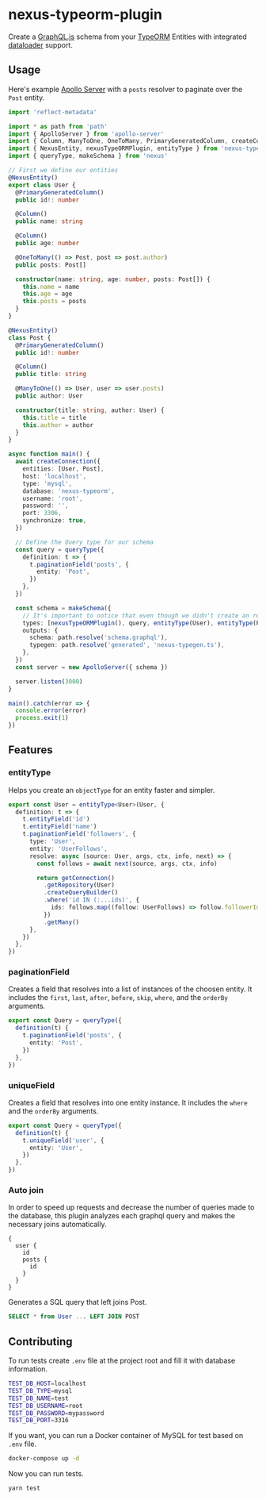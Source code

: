 # nexus-typeorm-plugin

Create a [GraphQL.js](https://github.com/graphql/graphql-js) schema from your [TypeORM](https://github.com/typeorm/typeorm) Entities with integrated [dataloader](https://github.com/graphql/dataloader) support.

## Usage

Here's example [Apollo Server](https://github.com/apollographql/apollo-server) with a `posts` resolver to paginate over the `Post` entity.

```typescript
import 'reflect-metadata'

import * as path from 'path'
import { ApolloServer } from 'apollo-server'
import { Column, ManyToOne, OneToMany, PrimaryGeneratedColumn, createConnection } from 'typeorm'
import { NexusEntity, nexusTypeORMPlugin, entityType } from 'nexus-typeorm-plugin'
import { queryType, makeSchema } from 'nexus'

// First we define our entities
@NexusEntity()
export class User {
  @PrimaryGeneratedColumn()
  public id!: number

  @Column()
  public name: string

  @Column()
  public age: number

  @OneToMany(() => Post, post => post.author)
  public posts: Post[]

  constructor(name: string, age: number, posts: Post[]) {
    this.name = name
    this.age = age
    this.posts = posts
  }
}

@NexusEntity()
class Post {
  @PrimaryGeneratedColumn()
  public id!: number

  @Column()
  public title: string

  @ManyToOne(() => User, user => user.posts)
  public author: User

  constructor(title: string, author: User) {
    this.title = title
    this.author = author
  }
}

async function main() {
  await createConnection({
    entities: [User, Post],
    host: 'localhost',
    type: 'mysql',
    database: 'nexus-typeorm',
    username: 'root',
    password: '',
    port: 3306,
    synchronize: true,
  })

  // Define the Query type for our schema
  const query = queryType({
    definition: t => {
      t.paginationField('posts', {
        entity: 'Post',
      })
    },
  })

  const schema = makeSchema({
    // It's important to notice that even though we didn't create an resolver for User in Query. We have to define it in our schema since it's related to Post entity
    types: [nexusTypeORMPlugin(), query, entityType(User), entityType(Post)],
    outputs: {
      schema: path.resolve('schema.graphql'),
      typegen: path.resolve('generated', 'nexus-typegen.ts'),
    },
  })
  const server = new ApolloServer({ schema })

  server.listen(3000)
}

main().catch(error => {
  console.error(error)
  process.exit(1)
})
```

## Features

### entityType

Helps you create an `objectType` for an entity faster and simpler.

```typescript
export const User = entityType<User>(User, {
  definition: t => {
    t.entityField('id')
    t.entityField('name')
    t.paginationField('followers', {
      type: 'User',
      entity: 'UserFollows',
      resolve: async (source: User, args, ctx, info, next) => {
        const follows = await next(source, args, ctx, info)

        return getConnection()
          .getRepository(User)
          .createQueryBuilder()
          .where('id IN (:...ids)', {
            ids: follows.map((follow: UserFollows) => follow.followerId),
          })
          .getMany()
      },
    })
  },
})
```

### paginationField

Creates a field that resolves into a list of instances of the choosen entity. It includes the `first`, `last`, `after`, `before`, `skip`, `where`, and the `orderBy` arguments.

```typescript
export const Query = queryType({
  definition(t) {
    t.paginationField('posts', {
      entity: 'Post',
    })
  },
})
```

### uniqueField

Creates a field that resolves into one entity instance. It includes the `where` and the `orderBy` arguments.

```typescript
export const Query = queryType({
  definition(t) {
    t.uniqueField('user', {
      entity: 'User',
    })
  },
})
```

### Auto join

In order to speed up requests and decrease the number of queries made to the database, this plugin analyzes each graphql query and makes the necessary joins automatically.

```gql
{
  user {
    id
    posts {
      id
    }
  }
}
```

Generates a SQL query that left joins Post.

```SQL
SELECT * from User ... LEFT JOIN POST
```

## Contributing

To run tests create `.env` file at the project root and fill it with database information.

```bash
TEST_DB_HOST=localhost
TEST_DB_TYPE=mysql
TEST_DB_NAME=test
TEST_DB_USERNAME=root
TEST_DB_PASSWORD=mypassword
TEST_DB_PORT=3316
```

If you want, you can run a Docker container of MySQL for test based on `.env` file.

```bash
docker-compose up -d
```

Now you can run tests.

```bash
yarn test
```
